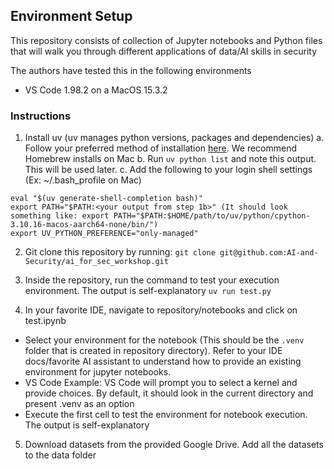 ## Environment Setup
This repository consists of collection of Jupyter notebooks and Python files that will walk you through different applications of data/AI skills in security

The authors have tested this in the following environments
- VS Code 1.98.2 on a MacOS 15.3.2


### Instructions
1. Install uv (uv manages python versions, packages and dependencies)
a. Follow your preferred method of installation [here](https://docs.astral.sh/uv/getting-started/installation/). We recommend Homebrew installs on Mac
b. Run `uv python list` and note this output. This will be used later. 
c. Add the following to your login shell settings (Ex: ~/.bash_profile on Mac)
```
eval "$(uv generate-shell-completion bash)"
export PATH="$PATH:<your output from step 1b>" (It should look something like: export PATH="$PATH:$HOME/path/to/uv/python/cpython-3.10.16-macos-aarch64-none/bin/")
export UV_PYTHON_PREFERENCE="only-managed"
```

2. Git clone this repository by running:  `git clone git@github.com:AI-and-Security/ai_for_sec_workshop.git`

3. Inside the repository, run the command to test your execution environment. The output is self-explanatory
`uv run test.py` 

4. In your favorite IDE, navigate to repository/notebooks and click on test.ipynb
- Select your environment for the notebook (This should be the `.venv` folder that is created in repository directory). Refer to your IDE docs/favorite AI assistant to understand how to provide an existing environment for jupyter notebooks. 
- VS Code Example: VS Code will prompt you to select a kernel and provide choices. By default, it should look in the current directory and present .venv as an option
- Execute the first cell to test the environment for notebook execution. The output is self-explanatory

5. Download datasets from the provided Google Drive. Add all the datasets to the data folder